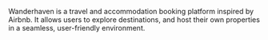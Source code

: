 Wanderhaven is a travel and accommodation booking platform inspired by Airbnb. It allows users to explore destinations, and host their own properties in a seamless, user-friendly environment.
